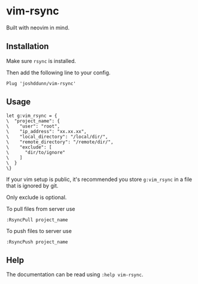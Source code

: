 # vim-rsync

Built with neovim in mind.

## Installation

Make sure `rsync` is installed.

Then add the following line to your config.

    Plug 'joshddunn/vim-rsync'

## Usage

```vim
let g:vim_rsync = {
\  "project_name": {
\    "user": "root",
\    "ip_address": "xx.xx.xx",
\    "local_directory": "/local/dir/",
\    "remote_directory": "/remote/dir/",
\    "exclude": [
\      "dir/to/ignore"
\    ]
\  }
\}
```

If your vim setup is public, it's recommended you store `g:vim_rsync` in a file that is ignored by git.

Only exclude is optional.

To pull files from server use

    :RsyncPull project_name

To push files to server use

    :RsyncPush project_name

## Help

The documentation can be read using `:help vim-rsync`.
